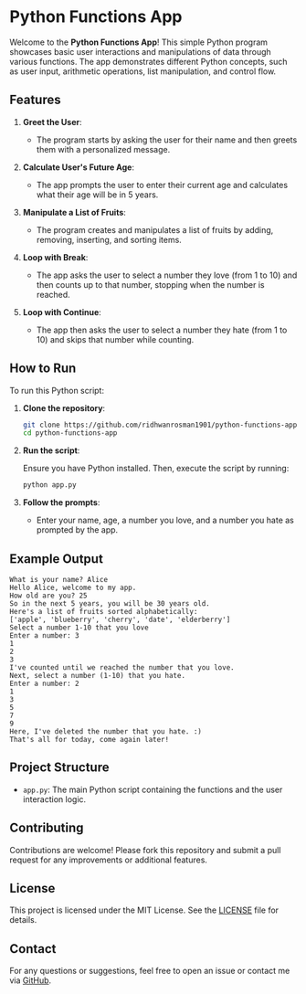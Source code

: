 # Python Functions App

Welcome to the **Python Functions App**! This simple Python program showcases basic user interactions and manipulations of data through various functions. The app demonstrates different Python concepts, such as user input, arithmetic operations, list manipulation, and control flow.

## Features

1. **Greet the User**:
   - The program starts by asking the user for their name and then greets them with a personalized message.
   
2. **Calculate User's Future Age**:
   - The app prompts the user to enter their current age and calculates what their age will be in 5 years.
   
3. **Manipulate a List of Fruits**:
   - The program creates and manipulates a list of fruits by adding, removing, inserting, and sorting items.
   
4. **Loop with Break**:
   - The app asks the user to select a number they love (from 1 to 10) and then counts up to that number, stopping when the number is reached.
   
5. **Loop with Continue**:
   - The app then asks the user to select a number they hate (from 1 to 10) and skips that number while counting.

## How to Run

To run this Python script:

1. **Clone the repository**:

   ```bash
   git clone https://github.com/ridhwanrosman1901/python-functions-app.git
   cd python-functions-app
   ```

2. **Run the script**:

   Ensure you have Python installed. Then, execute the script by running:

   ```bash
   python app.py
   ```

3. **Follow the prompts**:

   - Enter your name, age, a number you love, and a number you hate as prompted by the app.

## Example Output

```
What is your name? Alice
Hello Alice, welcome to my app.
How old are you? 25
So in the next 5 years, you will be 30 years old.
Here's a list of fruits sorted alphabetically:
['apple', 'blueberry', 'cherry', 'date', 'elderberry']
Select a number 1-10 that you love
Enter a number: 3
1
2
3
I've counted until we reached the number that you love.
Next, select a number (1-10) that you hate.
Enter a number: 2
1
3
5
7
9
Here, I've deleted the number that you hate. :)
That's all for today, come again later!
```

## Project Structure

- `app.py`: The main Python script containing the functions and the user interaction logic.

## Contributing

Contributions are welcome! Please fork this repository and submit a pull request for any improvements or additional features.

## License

This project is licensed under the MIT License. See the [LICENSE](LICENSE) file for details.

## Contact

For any questions or suggestions, feel free to open an issue or contact me via [GitHub](https://github.com/ridhwanrosman1901).
